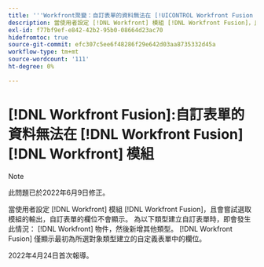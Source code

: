 ```yaml
---
title: '''Workfront聚變：自訂表單的資料無法在 [!UICONTROL Workfront Fusion Workfront] 模組'
description: 當使用者設定 [!DNL Workfront] 模組 [!DNL Workfront Fusion]，且會嘗試選取模組的輸出，自訂表單的欄位不會顯示。
exl-id: f77bf9ef-e842-42b2-95b0-08664d23ac70
hidefromtoc: true
source-git-commit: efc307c5ee6f48286f29e642d03aa8735332d45a
workflow-type: tm+mt
source-wordcount: '111'
ht-degree: 0%

---
```


# [!DNL Workfront Fusion]:自訂表單的資料無法在 [!DNL Workfront Fusion] [!DNL Workfront] 模組

>[!NOTE]
>
>此問題已於2022年6月9日修正。

當使用者設定 [!DNL Workfront] 模組 [!DNL Workfront Fusion]，且會嘗試選取模組的輸出，自訂表單的欄位不會顯示。 為以下類型建立自訂表單時，即會發生此情況： [!DNL Workfront] 物件，然後新增其他類型。 [!DNL Workfront Fusion] 僅顯示最初為所選對象類型建立的自定義表單中的欄位。

2022年4月24日首次報導。
